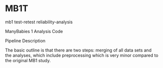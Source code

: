 # MB1T

mb1 test-retest reliability-analysis

ManyBabies 1 Analysis Code

Pipeline Description

The basic outline is that there are two steps: merging of all data sets and the analyses, which include preprocessing which is very minor compared to the original MB1 study.
